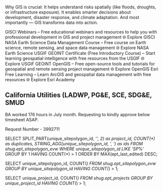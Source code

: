 Why GIS is crucial:
It helps understand risks spatially (like floods, droughts, or infrastructure exposure).
It enables smarter decisions about development, disaster response, and climate adaptation.
And most importantly — GIS transforms data into action.

GISCI Webinars – Free educational webinars and resources to help you with professional development in GIS and project management
🌐 Explore GISCI
NASA Earth Science Data Management Course – Free course on Earth science, remote sensing, and space data management
🌐 Explore NASA Earth Science
USGIF GEOINT Certificate (Free Introductory Course) – Start learning geospatial intelligence with free resources from the USGIF
🌐 Explore USGIF GEOINT
OpenGIS – Free open-source tools and tutorials for geospatial and remote sensing project management
🌐 Explore OpenGIS
Esri Free Learning – Learn ArcGIS and geospatial data management with free resources
🌐 Explore Esri Academy

California Utilities (LADWP, PG&E, SCE, SDG&E, SMUD
----

BA worked 176 hours in July month. Requesting to kindly approve below timesheet ASAP.

Request Number - 3992711

SELECT SPLIT_PART(unique_sitepolygon_id, '_', 2) as project_id, COUNT(*) as duplicates, STRING_AGG(unique_sitepolygon_id, ', ') as ids FROM shug.ept_sitepolygon_evw WHERE unique_sitepolygon_id LIKE 'SP_%' GROUP BY 1 HAVING COUNT(*) > 1 ORDER BY MAX(ept_last_edited) DESC;

SELECT unique_sitepolygon_id, COUNT(*) FROM shug.ept_sitepolygon_evw GROUP BY unique_sitepolygon_id HAVING COUNT(*) > 1;

SELECT unique_project_id, COUNT(*) FROM shug.ept_projects GROUP BY unique_project_id HAVING COUNT(*) > 1;
